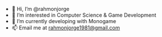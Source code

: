 - 👋 Hi, I’m @rahmonjorge
- 👀 I’m interested in Computer Science & Game Development
- 🌱 I’m currently developing with Monogame
- 📫 Email me at rahmonjorge1981@gmail.com
